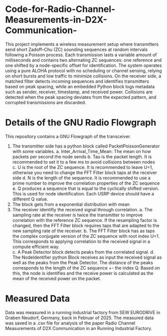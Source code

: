 # Code-for-Radio-Channel-Measurements-in-D2X-Communication-

This project implements a wireless measurement setup where transmitters send short Zadoff–Chu (ZC) sounding sequences at random intervals following a Poisson process. Each transmission lasts a variable amount of milliseconds and contains two alternating ZC sequences: one reference and one shifted by a node-specific offset for identification. The system operates using a pure ALOHA protocol with no scheduling or channel sensing, relying on short bursts and low traffic to minimize collisions. On the receiver side, a matched filter detects incoming sequences and identifies transmitters based on peak spacing, while an embedded Python block logs metadata such as sender, receiver, timestamp, and received power. Collisions are detected when the peak spacing deviates from the expected pattern, and corrupted transmissions are discarded.

# Details of the GNU Radio Flowgraph
This repository contains a GNU Flowgraph of the transceiver. 
1. The transmitter side has a python block called PacketPoissonGenerator with some variables.
  a. Inter_Arrival_Time_Mean: The mean on how packets per second the node sends
  b. Tau is the packet length. It is recommended to set it to a few ms to avoid collisions between nodes  
  c. U is the root of the ZC sequence. It is recommended to leave U=1, otherwise you need to change the FFT Filter block taps at the receiver side
  d. N is the length of the sequence. It is recommended to use a prime number to improve the correlation properties of the ZC sequence
  e. Q produces a sequence that is equal to the cyclically shifted version. This is used for node identification. Each USRP device should have a different Q value.
2. The block gets from a exponential distribution with mean 
3. The receiver identifiy the received signal through correlation.
  a. The sampling rate at the receiver is twice the transmitter to improve correlation with the reference ZC sequence. If the resampling factor is changed, then the FFT Filter block requires taps that are adapted to the new sampling rate of the receiver.
  b. The FFT Filter block has as taps the complex conjugate version of the ZC sequence with root index U=1. This corresponds to applying correlation to the received signal in a compute efficient way.   
  c. A Peak Detector block detects peaks from the correlated signal.
  d. The NodeIdentifier python Block receives as input the received signal as well as the peaks from the Peak Detector. The distance of the peaks corresponds to the length of the ZC sequence +- the index Q. Based on this, the node is identifies and the receive power is calculated as the mean of the received power on the packet.

# Measured Data

Data was measured in a running industrial factory from SEW EURODRIVE in Graben Neudorf, Germany, back in Februar of 2025.
The measured data was saved in a .csv file for analysis of the paper Radio Channel Measurements of D2X Communication in an Running Industrial Factory.
